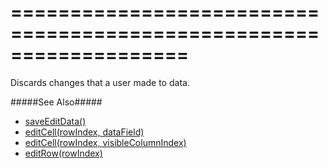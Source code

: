 <!--**
/*-------------------------------------------
    Auto-generated file. Do not modify.
-------------------------------------------

**-->
===================================================================
===================================================================

<!--shortDescription-->
Discards changes that a user made to data.
<!--/shortDescription-->

<!--fullDescription-->
#####See Also#####
- [saveEditData()]({basewidgetpath}/Methods/#saveEditData)
- [editCell(rowIndex, dataField)]({basewidgetpath}/Methods/#editCellrowIndex_dataField)
- [editCell(rowIndex, visibleColumnIndex)]({basewidgetpath}/Methods/#editCellrowIndex_visibleColumnIndex)
- [editRow(rowIndex)]({basewidgetpath}/Methods/#editRowrowIndex)
<!--/fullDescription-->